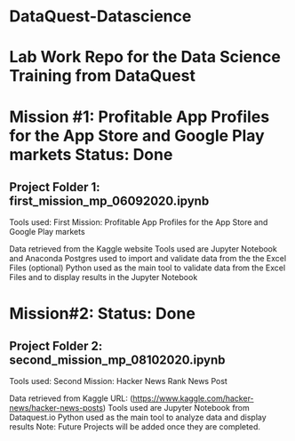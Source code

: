 # DataQuest-Datascience

# Lab Work Repo for the Data Science Training from DataQuest

# Mission #1: Profitable App Profiles for the App Store and Google Play markets Status: Done

## Project Folder 1: first_mission_mp_06092020.ipynb

Tools used: First Mission: Profitable App Profiles for the App Store and Google Play markets

Data retrieved from the Kaggle website
Tools used are Jupyter Notebook and Anaconda
Postgres used to import and validate data from the the Excel Files (optional)
Python used as the main tool to validate data from the Excel Files and to display results in the Jupyter Notebook

# Mission#2: Status: Done

## Project Folder 2: second_mission_mp_08102020.ipynb

Tools used: Second Mission: Hacker News Rank News Post

Data retrieved from Kaggle URL: (https://www.kaggle.com/hacker-news/hacker-news-posts)
Tools used are Jupyter Notebook from Dataquest.io
Python used as the main tool to analyze data and display results
Note: Future Projects will be added once they are completed.
